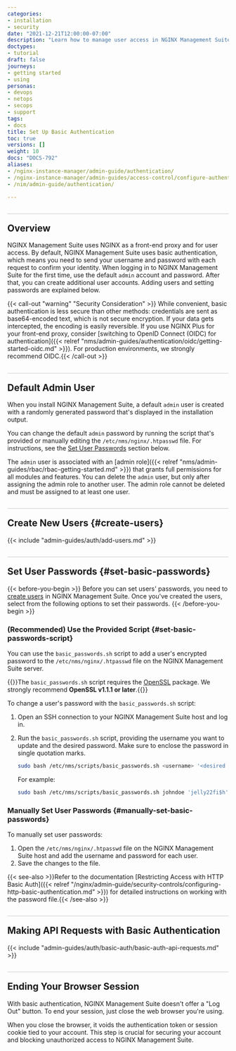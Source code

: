 ```yaml
---
categories:
- installation
- security
date: "2021-12-21T12:00:00-07:00"
description: "Learn how to manage user access in NGINX Management Suite using basic authentication with NGINX as a front-end proxy. This guide covers first-time login, creating additional users, and setting passwords."
doctypes:
- tutorial
draft: false
journeys:
- getting started
- using
personas:
- devops
- netops
- secops
- support
tags:
- docs
title: Set Up Basic Authentication
toc: true
versions: []
weight: 10
docs: "DOCS-792"
aliases:
- /nginx-instance-manager/admin-guide/authentication/
- /nginx-instance-manager/admin-guides/access-control/configure-authentication/
- /nim/admin-guide/authentication/

---
```


<style>
h2 {
  border-top: 1px solid #ccc;
  padding-top:20px;
}
</style>

## Overview

NGINX Management Suite uses NGINX as a front-end proxy and for user access. By default, NGINX Management Suite uses basic authentication, which means you need to send your username and password with each request to confirm your identity. When logging in to NGINX Management Suite for the first time, use the default `admin` account and password. After that, you can create additional user accounts. Adding users and setting passwords are explained below.

{{< call-out "warning" "Security Consideration" >}} While convenient, basic authentication is less secure than other methods: credentials are sent as base64-encoded text, which is not secure encryption. If your data gets intercepted, the encoding is easily reversible. If you use NGINX Plus for your front-end proxy, consider [switching to OpenID Connect (OIDC) for authentication]({{< relref "nms/admin-guides/authentication/oidc/getting-started-oidc.md" >}}). For production environments, we strongly recommend OIDC.{{< /call-out >}}

## Default Admin User

When you install NGINX Management Suite, a default `admin` user is created with a randomly generated password that's displayed in the installation output.

You can change the default `admin` password by running the script that's provided or manually editing the `/etc/nms/nginx/.htpasswd` file. For instructions, see the [Set User Passwords](#set-basic-passwords) section below.

The `admin` user is associated with an [admin role]({{< relref "nms/admin-guides/rbac/rbac-getting-started.md" >}}) that grants full permissions for all modules and features. You can delete the `admin` user, but only after assigning the admin role to another user. The admin role cannot be deleted and must be assigned to at least one user.

## Create New Users {#create-users}

{{< include "admin-guides/auth/add-users.md" >}}

## Set User Passwords {#set-basic-passwords}

{{< before-you-begin >}}
Before you can set users' passwords, you need to [create users](#create-users) in NGINX Management Suite. Once you've created the users, select from the following options to set their passwords.
{{< /before-you-begin >}}

### (Recommended) Use the Provided Script {#set-basic-passwords-script}

You can use the `basic_passwords.sh` script to add a user's encrypted password to the `/etc/nms/nginx/.htpasswd` file on the NGINX Management Suite server. 

{{<note>}}The `basic_passwords.sh` script requires the [OpenSSL](https://www.openssl.org) package. We strongly recommend **OpenSSL v1.1.1 or later**.{{</note>}}

To change a user's password with the `basic_passwords.sh` script:

1. Open an SSH connection to your NGINX Management Suite host and log in.
2. Run the `basic_passwords.sh` script, providing the username you want to update and the desired password. Make sure to enclose the password in single quotation marks.

    ```bash
    sudo bash /etc/nms/scripts/basic_passwords.sh <username> '<desired password>'
    ```

    For example:

    ```bash
    sudo bash /etc/nms/scripts/basic_passwords.sh johndoe 'jelly22fi$h'
    ```

### Manually Set User Passwords {#manually-set-basic-passwords}

To manually set user passwords:

1. Open the `/etc/nms/nginx/.htpasswd` file on the NGINX Management Suite host and add the username and password for each user. 
2. Save the changes to the file.

{{< see-also >}}Refer to the documentation [Restricting Access with HTTP Basic Auth]({{< relref "/nginx/admin-guide/security-controls/configuring-http-basic-authentication.md" >}}) for detailed instructions on working with the password file.{{< /see-also >}}


## Making API Requests with Basic Authentication

{{< include "admin-guides/auth/basic-auth/basic-auth-api-requests.md" >}}

## Ending Your Browser Session

With basic authentication, NGINX Management Suite doesn't offer a "Log Out" button. To end your session, just close the web browser you're using.

When you close the browser, it voids the authentication token or session cookie tied to your account. This step is crucial for securing your account and blocking unauthorized access to NGINX Management Suite.
